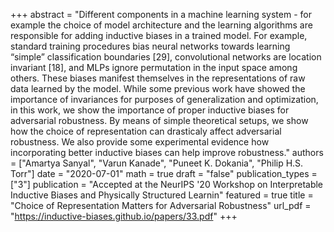 +++
abstract = "Different components in a machine learning system - for example the choice of  model architecture and the learning algorithms are responsible for adding inductive  biases in a trained model. For example, standard training procedures bias neural  networks towards learning “simple” classification boundaries [29], convolutional networks are location invariant [18], and MLPs ignore permutation in the input space among others. These biases manifest themselves in the representations of raw data learned by the model. While some previous work have showed the importance of invariances for purposes of generalization and optimization, in this work, we show the importance of proper inductive biases for adversarial robustness. By means of simple theoretical setups, we show how the choice of representation can drasticaly affect adversarial robustness. We also provide some experimental evidence how incorporating better inductive biases can help improve robustness." 
authors = ["Amartya Sanyal", "Varun Kanade", "Puneet K. Dokania", "Philip H.S. Torr"]
date = "2020-07-01"
math = true
draft = "false"
publication_types = ["3"]
publication = "Accepted at the NeurIPS '20 Workshop on Interpretable Inductive Biases and Physically Structured Learnin"
featured = true
title = "Choice of Representation Matters for Adversarial Robustness"
url_pdf = "https://inductive-biases.github.io/papers/33.pdf"
+++
